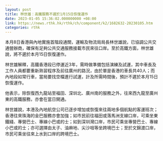 ```yaml
---
layout: post
title: 林世雄：高鐵服務不遲於1月15日恢復運作
date: 2023-01-05 15:36:02.000000000 +08:00
link: https://news.rthk.hk/rthk/ch/component/k2/1682632-20230105.htm
categories: rthk
---
```


本月8日香港與內地實施首階段通關，運輸及物流局局長林世雄說，已協調公共交通營辦商，確保有足夠公共交通服務接載市民來往口岸。至於高鐵方面，林世雄說，將不遲於本月15日恢復運作。

林世雄解釋，高鐵香港段已停運近3年，需時做準備包括演練及試運，其中車長及工作人員都要重新熟習程序及前往廣州的路況，由於單是香港的車長共40人；而內地段如常行車，當局要找空檔進行試運，計及所需時間後，預計不遲於本月15日恢復運作。

他表示，除恢復西九龍站至福田、深圳北、廣州南的服務之外，往來西九龍至廣州東的高鐵服務，亦會在當日開通。

林世雄說，本港及內地航空公司已逐步增加或恢復來往兩地多個航點的客運班次；香港往來珠海的金巴服務亦會加強；如市民前往福田或落馬洲支線口岸，可乘坐東鐵綫、專營巴士、專線小巴或的士；如到深圳灣口岸，市民可乘坐專營巴士、專線小巴或的士；亦可選擇由太子、油麻地、尖沙咀等坐跨境巴士；至於文錦渡口岸，市民可乘坐往來上水到口岸的跨境巴士。
